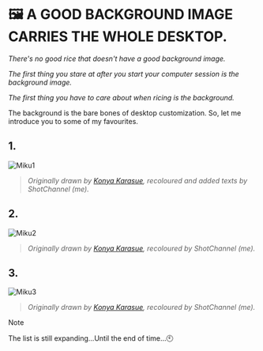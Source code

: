 # 🖼️ A GOOD BACKGROUND IMAGE CARRIES THE WHOLE DESKTOP.

*There's no good rice that doesn't have a good background image.*

*The first thing you stare at after you start your computer session is the background image.*

*The first thing you have to care about when ricing is the background.*

The background is the bare bones of desktop customization. So, let me introduce you to some of my favourites.

## 1.

![Miku1](Farewell(1).png)

> *Originally drawn by [Konya Karasue](https://www.pixiv.net/en/users/10109777), recoloured and added texts by ShotChannel (me).*

## 2.

![Miku2](Design(1).png)

> *Originally drawn by [Konya Karasue](https://www.pixiv.net/en/users/10109777), recoloured by ShotChannel (me).*

## 3.

![Miku3](Design(2).png)

> *Originally drawn by [Konya Karasue](https://www.pixiv.net/en/users/10109777), recoloured by ShotChannel (me).*



> [!NOTE]
> The list is still expanding...Until the end of time...🕙
